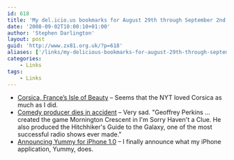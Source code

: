 ```yaml
---
id: 618
title: 'My del.icio.us bookmarks for August 29th through September 2nd'
date: '2008-09-02T10:00:10+01:00'
author: 'Stephen Darlington'
layout: post
guid: 'http://www.zx81.org.uk/?p=618'
aliases: ['/links/my-delicious-bookmarks-for-august-29th-through-september-2nd.html']
categories:
    - Links
tags:
    - Links
---
```


- [Corsica, France’s Isle of Beauty](http://travel.nytimes.com/2008/08/31/travel/31corsica.html?8dpc) – Seems that the NYT loved Corsica as much as I did.
- [Comedy producer dies in accident](http://news.bbc.co.uk/1/hi/uk/7589102.stm) – Very sad. "Geoffrey Perkins … created the game Mornington Crescent in I'm Sorry Haven't a Clue. He also produced the Hitchhiker's Guide to the Galaxy, one of the most successful radio shows ever made."
- [Announcing Yummy for iPhone 1.0](http://www.yummyapp.com/2008/08/announcing-yummy-for-iphone-10.html) – I finally announce what my iPhone application, Yummy, does.